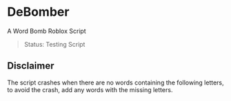 # DeBomber
A Word Bomb Roblox Script

> Status: Testing Script

## Disclaimer
The script crashes when there are no words containing the following letters,
to avoid the crash, add any words with the missing letters.

